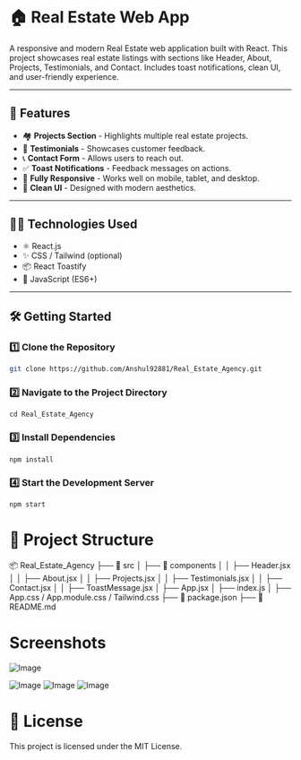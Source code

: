 # 🏠 Real Estate Web App

A responsive and modern Real Estate web application built with React. This project showcases real estate listings with sections like Header, About, Projects, Testimonials, and Contact. Includes toast notifications, clean UI, and user-friendly experience.

---

## 🚀 Features

- 🏘️ **Projects Section** - Highlights multiple real estate projects.
- 📢 **Testimonials** - Showcases customer feedback.
- 📞 **Contact Form** - Allows users to reach out.
- ✅ **Toast Notifications** - Feedback messages on actions.
- 📱 **Fully Responsive** - Works well on mobile, tablet, and desktop.
- 🎨 **Clean UI** - Designed with modern aesthetics.

---

## 🧑‍💻 Technologies Used

- ⚛️ React.js  
- ✨ CSS / Tailwind (optional)  
- 📦 React Toastify  
- 🧠 JavaScript (ES6+)

---

## 🛠️ Getting Started

### 1️⃣ Clone the Repository
```bash
git clone https://github.com/Anshul92881/Real_Estate_Agency.git
```

### 2️⃣ Navigate to the Project Directory
```
cd Real_Estate_Agency
```

### 3️⃣ Install Dependencies
```
npm install
```

### 4️⃣ Start the Development Server
```
npm start
```

# 📁 Project Structure

📦 Real_Estate_Agency
├── 📂 src
│   ├── 📂 components
│   │   ├── Header.jsx
│   │   ├── About.jsx
│   │   ├── Projects.jsx
│   │   ├── Testimonials.jsx
│   │   ├── Contact.jsx
│   │   ├── ToastMessage.jsx
│   ├── App.jsx
│   ├── index.js
│   ├── App.css / App.module.css / Tailwind.css
├── 📜 package.json
├── 📜 README.md


# Screenshots

![Image](https://github.com/user-attachments/assets/8225c63e-1c83-4b3e-8caf-322a9bb09234)

![Image](https://github.com/user-attachments/assets/efa191c6-f6ed-4a82-b5ae-4a80c9a70e8b)
![Image](https://github.com/user-attachments/assets/ddd8ff49-1bfd-4b84-986e-e44f925b5878)
![Image](https://github.com/user-attachments/assets/05f36bed-23f2-4122-aa44-1f00929ee38f)

# 📃 License

This project is licensed under the MIT License.
